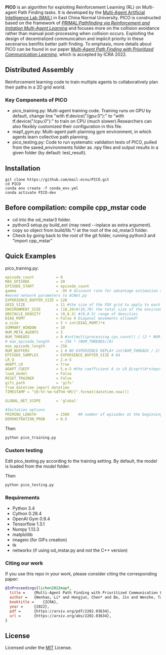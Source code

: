 **PICO** is an algorithm for exploiting Reinforcement Learning (RL) on Multi-agent Path Finding tasks.
It is developed by the [Multi-Agent Artificial Intelligence Lab (MAIL)](https://mail-ecnu.cn) in East China Normal University.
PICO is constructed based on the framework of [*PRIMAL:Pathfinding via Reinforcement and Imitation Multi-Agent Learning*](https://github.com/gsartoretti/PRIMAL) and focuses more on the collision avoidance rather than manual post-processing when collision occurs.
Exploiting the design of decentralized communication and implicit priority in these secenarios benifits better path finding.
To emphasis, more details about PICO can be found in our paper [*Multi-Agent Path Finding with Prioritized Communication Learning*](https://arxiv.org/abs/2202.03634), which is accepted by ICRA 2022.

## Distributed Assembly
Reinforcement learning code to train multiple agents to
collaboratively plan their paths in a 2D grid world.

### Key Components of PICO

- pico_training.py: Multi-agent training code. Training
runs on GPU by default, change line "with tf.device("/gpu:0"):"
to "with tf.device("/cpu:0"):" to train on CPU (much slower).Researchers can also flexibly customized their configuration in this file.
- mapf_gym.py: Multi-agent path planning gym environment,
in which agents learn collective path planning.
- pico_testing.py: Code to run systematic validation tests
of PICO, pulled from the saved_environments folder as .npy
files and output results in a given folder (by default: test_result).

## Installation 

```
git clone https://github.com/mail-ecnu/PICO.git
cd PICO
conda env create -f conda_env.yml
conda activate PICO-dev
```
## Before compilation: compile cpp_mstar code

- cd into the od_mstar3 folder.
- python3 setup.py build_ext (may need --inplace as extra argument).
- copy so object from build/lib.*/ at the root of the od_mstar3 folder.
- Check by going back to the root of the git folder,
running python3 and "import cpp_mstar"

## Quick Examples
pico_training.py:
```yaml
episode_count          = 0
MAX_EPISODE            = 20
EPISODE_START          = episode_count
gamma                  = .95 # discount rate for advantage estimation and reward discounting
#moved network parameters to ACNet.py
EXPERIENCE_BUFFER_SIZE = 128
GRID_SIZE              = 11 #the size of the FOV grid to apply to each agent
ENVIRONMENT_SIZE       = (10,20)#(10,70) the total size of the environment (length of one side)
OBSTACLE_DENSITY       = (0,0.3) #(0,0.5) range of densities
DIAG_MVMT              = False # Diagonal movements allowed?
a_size                 = 5 + int(DIAG_MVMT)*4
SUMMARY_WINDOW         = 10
NUM_META_AGENTS        = 3
NUM_THREADS            = 8 #int(multiprocessing.cpu_count() / (2 * NUM_META_AGENTS))
# max_episode_length     = 256 * (NUM_THREADS//8)
max_episode_length     = 256
NUM_BUFFERS            = 1 # NO EXPERIENCE REPLAY int(NUM_THREADS / 2)
EPISODE_SAMPLES        = EXPERIENCE_BUFFER_SIZE # 64
LR_Q                   = 2.e-5
ADAPT_LR               = True
ADAPT_COEFF            = 5.e-5 #the coefficient A in LR_Q/sqrt(A*steps+1) for calculating LR
load_model             = False
RESET_TRAINER          = False
gifs_path              = 'gifs'
from datetime import datetime
TIMESTAMP = "{0:%Y-%m-%dT%H-%M/}".format(datetime.now())

GLOBAL_NET_SCOPE       = 'global'

#Imitation options
PRIMING_LENGTH         = 2500    #0 number of episodes at the beginning to train only on demonstrations
DEMONSTRATION_PROB     = 0.5
```

Then 
```sh
python pico_training.py
```

### Custom testing

Edit pico_testing.py according to the training setting.
By default, the model is loaded from the *model* folder.

Then 
```sh
python pico_testing.py
```

### Requirements
- Python 3.4
- Cython 0.28.4
- OpenAI Gym 0.9.4
- Tensorflow 1.3.1
- Numpy 1.13.3
- matplotlib
- imageio (for GIFs creation)
- tk
- networkx (if using od_mstar.py and not the C++ version)


### Citing our work
If you use this repo in your work, please consider citing the corresponding paper:

```bibtex
@InProceedings{lichen2022mapf,
  title =    {Multi-Agent Path Finding with Prioritized Communication Learning},
  author =   {Wenhao, Li* and Hongjun, Chen* and Bo, Jin and Wenzhe, Tan and Hongyuan, Zha and Xiangfeng, Wang},
  booktitle =    {ICRA},
  year =     {2022},
  pdf =      {https://arxiv.org/pdf/2202.03634},
  url =      {https://arxiv.org/abs/2202.03634},
}
```


## License
Licensed under the [MIT](./LICENSE) License.
